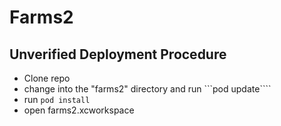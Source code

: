 # Farms2

## Unverified Deployment Procedure

- Clone repo
- change into the "farms2" directory and run ```pod update````
- run ```pod install```
- open farms2.xcworkspace
